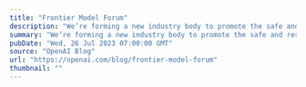 ```yaml
---
title: "Frontier Model Forum"
description: "We’re forming a new industry body to promote the safe and responsible development of frontier AI systems: advancing AI safety research, identifying best practices and standards, and facilitating information sharing among policymakers and industry."
summary: "We’re forming a new industry body to promote the safe and responsible development of frontier AI systems: advancing AI safety research, identifying best practices and standards, and facilitating information sharing among policymakers and industry."
pubDate: "Wed, 26 Jul 2023 07:00:00 GMT"
source: "OpenAI Blog"
url: "https://openai.com/blog/frontier-model-forum"
thumbnail: ""
---
```



